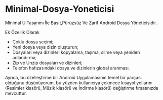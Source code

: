 # Minimal-Dosya-Yoneticisi

Minimal UITasarımı İle Basit,Pürüzsüz Ve Zarif Android Dosya Yöneticisidir.

Ek Özellik Olarak
- Çoklu dosya seçimi;
- Yeni dosya veya dizin oluşturun;
- Dosyaları veya dizinleri kopyalama, taşıma, silme veya yeniden adlandırma;
- Zip ve Unzip dosyaları ve dizinleri;
- Telefon hafızasındaki dosya ve dizinlerin global aranması.

Ayrıca, bu özelleştirme bir Android Uygulamasının temel bir parçası olduğunu düşünüyorum, bu yüzden kullanıcıya çekmece kısayol yollarını (Resimler klasörü, Müzik klasörü ve İndirme klasörü) değiştirme fırsatınızda mevcuttur.